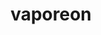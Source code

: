 ---
id: 134
title: vaporeon
types: [water]
image: https://raw.githubusercontent.com/PokeAPI/sprites/master/sprites/pokemon/134.png
---